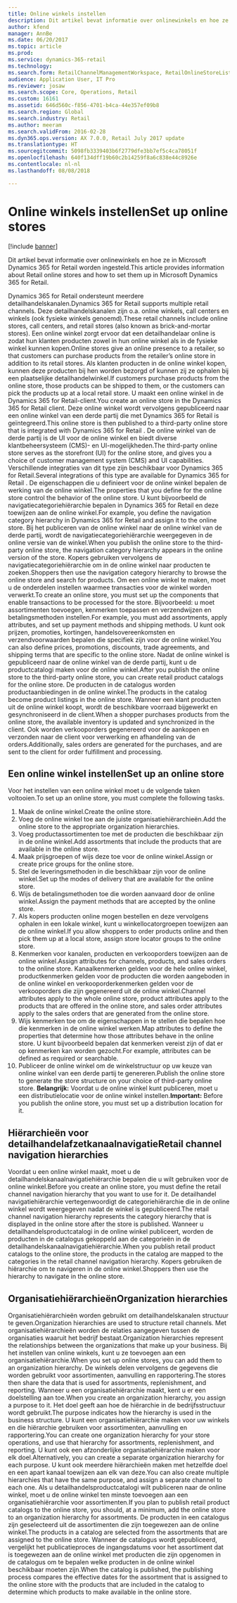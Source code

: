 ```yaml
---
title: Online winkels instellen
description: Dit artikel bevat informatie over onlinewinkels en hoe ze in Microsoft Dynamics 365 for Retail worden ingesteld.
author: kfend
manager: AnnBe
ms.date: 06/20/2017
ms.topic: article
ms.prod: 
ms.service: dynamics-365-retail
ms.technology: 
ms.search.form: RetailChannelManagementWorkspace, RetailOnlineStoreList
audience: Application User, IT Pro
ms.reviewer: josaw
ms.search.scope: Core, Operations, Retail
ms.custom: 16161
ms.assetid: 646d560c-f856-4701-b4ca-44e357ef09b8
ms.search.region: Global
ms.search.industry: Retail
ms.author: meeram
ms.search.validFrom: 2016-02-28
ms.dyn365.ops.version: AX 7.0.0, Retail July 2017 update
ms.translationtype: HT
ms.sourcegitcommit: 5098fb3339403b6f2779dfe3bb7ef5c4ca78051f
ms.openlocfilehash: 640f134dff19b60c2b14259f8a6c838e44c8926e
ms.contentlocale: nl-nl
ms.lasthandoff: 08/08/2018

---
```


# <a name="set-up-online-stores"></a><span data-ttu-id="061cf-103">Online winkels instellen</span><span class="sxs-lookup"><span data-stu-id="061cf-103">Set up online stores</span></span>

[!include [banner](includes/banner.md)]

<span data-ttu-id="061cf-104">Dit artikel bevat informatie over onlinewinkels en hoe ze in Microsoft Dynamics 365 for Retail worden ingesteld.</span><span class="sxs-lookup"><span data-stu-id="061cf-104">This article provides information about Retail online stores and how to set them up in Microsoft Dynamics 365 for Retail.</span></span>

<span data-ttu-id="061cf-105">Dynamics 365 for Retail ondersteunt meerdere detailhandelskanalen.</span><span class="sxs-lookup"><span data-stu-id="061cf-105">Dynamics 365 for Retail supports multiple retail channels.</span></span> <span data-ttu-id="061cf-106">Deze detailhandelskanalen zijn o.a. online winkels, call centers en winkels (ook fysieke winkels genoemd).</span><span class="sxs-lookup"><span data-stu-id="061cf-106">These retail channels include online stores, call centers, and retail stores (also known as brick-and-mortar stores).</span></span> <span data-ttu-id="061cf-107">Een online winkel zorgt ervoor dat een detailhandelaar online is zodat hun klanten producten zowel in hun online winkel als in de fysieke winkel kunnen kopen.</span><span class="sxs-lookup"><span data-stu-id="061cf-107">Online stores give an online presence to a retailer, so that customers can purchase products from the retailer’s online store in addition to its retail stores.</span></span> <span data-ttu-id="061cf-108">Als klanten producten in de online winkel kopen, kunnen deze producten bij hen worden bezorgd of kunnen zij ze ophalen bij een plaatselijke detailhandelwinkel.</span><span class="sxs-lookup"><span data-stu-id="061cf-108">If customers purchase products from the online store, those products can be shipped to them, or the customers can pick the products up at a local retail store.</span></span> <span data-ttu-id="061cf-109">U maakt een online winkel in de Dynamics 365 for Retail-client.</span><span class="sxs-lookup"><span data-stu-id="061cf-109">You create an online store in the Dynamics 365 for Retail client.</span></span> <span data-ttu-id="061cf-110">Deze online winkel wordt vervolgens gepubliceerd naar een online winkel van een derde partij die met Dynamics 365 for Retail is geïntegreerd.</span><span class="sxs-lookup"><span data-stu-id="061cf-110">This online store is then published to a third-party online store that is integrated with Dynamics 365 for Retail .</span></span> <span data-ttu-id="061cf-111">De online winkel van de derde partij is de UI voor de online winkel en biedt diverse klantbeheersysteem (CMS)- en UI-mogelijkheden.</span><span class="sxs-lookup"><span data-stu-id="061cf-111">The third-party online store serves as the storefront (UI) for the online store, and gives you a choice of customer management system (CMS) and UI capabilities.</span></span> <span data-ttu-id="061cf-112">Verschillende integraties van dit type zijn beschikbaar voor Dynamics 365 for Retail.</span><span class="sxs-lookup"><span data-stu-id="061cf-112">Several integrations of this type are available for Dynamics 365 for Retail .</span></span> <span data-ttu-id="061cf-113">De eigenschappen die u definieert voor de online winkel bepalen de werking van de online winkel.</span><span class="sxs-lookup"><span data-stu-id="061cf-113">The properties that you define for the online store control the behavior of the online store.</span></span> <span data-ttu-id="061cf-114">U kunt bijvoorbeeld de navigatiecategoriehiërarchie bepalen in Dynamics 365 for Retail en deze toewijzen aan de online winkel.</span><span class="sxs-lookup"><span data-stu-id="061cf-114">For example, you define the navigation category hierarchy in Dynamics 365 for Retail and assign it to the online store.</span></span> <span data-ttu-id="061cf-115">Bij het publiceren van de online winkel naar de online winkel van de derde partij, wordt de navigatiecategoriehiërarchie weergegeven in de online versie van de winkel.</span><span class="sxs-lookup"><span data-stu-id="061cf-115">When you publish the online store to the third-party online store, the navigation category hierarchy appears in the online version of the store.</span></span> <span data-ttu-id="061cf-116">Kopers gebruiken vervolgens de navigatiecategoriehiërarchie om in de online winkel naar producten te zoeken.</span><span class="sxs-lookup"><span data-stu-id="061cf-116">Shoppers then use the navigation category hierarchy to browse the online store and search for products.</span></span> <span data-ttu-id="061cf-117">Om een online winkel te maken, moet u de onderdelen instellen waarmee transacties voor de winkel worden verwerkt.</span><span class="sxs-lookup"><span data-stu-id="061cf-117">To create an online store, you must set up the components that enable transactions to be processed for the store.</span></span> <span data-ttu-id="061cf-118">Bijvoorbeeld: u moet assortimenten toevoegen, kenmerken toepassen en verzendwijzen en betalingsmethoden instellen.</span><span class="sxs-lookup"><span data-stu-id="061cf-118">For example, you must add assortments, apply attributes, and set up payment methods and shipping methods.</span></span> <span data-ttu-id="061cf-119">U kunt ook prijzen, promoties, kortingen, handelsovereenkomsten en verzendvoorwaarden bepalen die specifiek zijn voor de online winkel.</span><span class="sxs-lookup"><span data-stu-id="061cf-119">You can also define prices, promotions, discounts, trade agreements, and shipping terms that are specific to the online store.</span></span> <span data-ttu-id="061cf-120">Nadat de online winkel is gepubliceerd naar de online winkel van de derde partij, kunt u de productcatalogi maken voor de online winkel.</span><span class="sxs-lookup"><span data-stu-id="061cf-120">After you publish the online store to the third-party online store, you can create retail product catalogs for the online store.</span></span> <span data-ttu-id="061cf-121">De producten in de catalogus worden productaanbiedingen in de online winkel.</span><span class="sxs-lookup"><span data-stu-id="061cf-121">The products in the catalog become product listings in the online store.</span></span> <span data-ttu-id="061cf-122">Wanneer een klant producten uit de online winkel koopt, wordt de beschikbare voorraad bijgewerkt en gesynchroniseerd in de client.</span><span class="sxs-lookup"><span data-stu-id="061cf-122">When a shopper purchases products from the online store, the available inventory is updated and synchronized in the client.</span></span> <span data-ttu-id="061cf-123">Ook worden verkooporders gegenereerd voor de aankopen en verzonden naar de client voor verwerking en afhandeling van de orders.</span><span class="sxs-lookup"><span data-stu-id="061cf-123">Additionally, sales orders are generated for the purchases, and are sent to the client for order fulfillment and processing.</span></span>

## <a name="set-up-an-online-store"></a><span data-ttu-id="061cf-124">Een online winkel instellen</span><span class="sxs-lookup"><span data-stu-id="061cf-124">Set up an online store</span></span>
<span data-ttu-id="061cf-125">Voor het instellen van een online winkel moet u de volgende taken voltooien.</span><span class="sxs-lookup"><span data-stu-id="061cf-125">To set up an online store, you must complete the following tasks.</span></span>

1.  <span data-ttu-id="061cf-126">Maak de online winkel.</span><span class="sxs-lookup"><span data-stu-id="061cf-126">Create the online store.</span></span>
2.  <span data-ttu-id="061cf-127">Voeg de online winkel toe aan de juiste organisatiehiërarchieën.</span><span class="sxs-lookup"><span data-stu-id="061cf-127">Add the online store to the appropriate organization hierarchies.</span></span>
3.  <span data-ttu-id="061cf-128">Voeg productassortimenten toe met de producten die beschikbaar zijn in de online winkel.</span><span class="sxs-lookup"><span data-stu-id="061cf-128">Add assortments that include the products that are available in the online store.</span></span>
4.  <span data-ttu-id="061cf-129">Maak prijsgroepen of wijs deze toe voor de online winkel.</span><span class="sxs-lookup"><span data-stu-id="061cf-129">Assign or create price groups for the online store.</span></span>
5.  <span data-ttu-id="061cf-130">Stel de leveringsmethoden in die beschikbaar zijn voor de online winkel.</span><span class="sxs-lookup"><span data-stu-id="061cf-130">Set up the modes of delivery that are available for the online store.</span></span>
6.  <span data-ttu-id="061cf-131">Wijs de betalingsmethoden toe die worden aanvaard door de online winkel.</span><span class="sxs-lookup"><span data-stu-id="061cf-131">Assign the payment methods that are accepted by the online store.</span></span>
7.  <span data-ttu-id="061cf-132">Als kopers producten online mogen bestellen en deze vervolgens ophalen in een lokale winkel, kunt u winkellocatorgroepen toewijzen aan de online winkel.</span><span class="sxs-lookup"><span data-stu-id="061cf-132">If you allow shoppers to order products online and then pick them up at a local store, assign store locator groups to the online store.</span></span>
8.  <span data-ttu-id="061cf-133">Kenmerken voor kanalen, producten en verkooporders toewijzen aan de online winkel.</span><span class="sxs-lookup"><span data-stu-id="061cf-133">Assign attributes for channels, products, and sales orders to the online store.</span></span> <span data-ttu-id="061cf-134">Kanaalkenmerken gelden voor de hele online winkel, productkenmerken gelden voor de producten die worden aangeboden in de online winkel en verkooporderkenmerken gelden voor de verkooporders die zijn gegenereerd uit de online winkel.</span><span class="sxs-lookup"><span data-stu-id="061cf-134">Channel attributes apply to the whole online store, product attributes apply to the products that are offered in the online store, and sales order attributes apply to the sales orders that are generated from the online store.</span></span>
9.  <span data-ttu-id="061cf-135">Wijs kenmerken toe om de eigenschappen in te stellen die bepalen hoe die kenmerken in de online winkel werken.</span><span class="sxs-lookup"><span data-stu-id="061cf-135">Map attributes to define the properties that determine how those attributes behave in the online store.</span></span> <span data-ttu-id="061cf-136">U kunt bijvoorbeeld bepalen dat kenmerken vereist zijn of dat er op kenmerken kan worden gezocht.</span><span class="sxs-lookup"><span data-stu-id="061cf-136">For example, attributes can be defined as required or searchable.</span></span>
10. <span data-ttu-id="061cf-137">Publiceer de online winkel om de winkelstructuur op uw keuze van online winkel van een derde partij te genereren.</span><span class="sxs-lookup"><span data-stu-id="061cf-137">Publish the online store to generate the store structure on your choice of third-party online store.</span></span> <span data-ttu-id="061cf-138">**Belangrijk:** Voordat u de online winkel kunt publiceren, moet u een distributielocatie voor de online winkel instellen.</span><span class="sxs-lookup"><span data-stu-id="061cf-138">**Important:** Before you publish the online store, you must set up a distribution location for it.</span></span>

## <a name="retail-channel-navigation-hierarchies"></a><span data-ttu-id="061cf-139">Hiërarchieën voor detailhandelafzetkanaalnavigatie</span><span class="sxs-lookup"><span data-stu-id="061cf-139">Retail channel navigation hierarchies</span></span>
<span data-ttu-id="061cf-140">Voordat u een online winkel maakt, moet u de detailhandelskanaalnavigatiehiërarchie bepalen die u wilt gebruiken voor de online winkel.</span><span class="sxs-lookup"><span data-stu-id="061cf-140">Before you create an online store, you must define the retail channel navigation hierarchy that you want to use for it.</span></span> <span data-ttu-id="061cf-141">De detailhandel navigatiehiërarchie vertegenwoordigt de categoriehiërarchie die in de online winkel wordt weergegeven nadat de winkel is gepubliceerd.</span><span class="sxs-lookup"><span data-stu-id="061cf-141">The retail channel navigation hierarchy represents the category hierarchy that is displayed in the online store after the store is published.</span></span> <span data-ttu-id="061cf-142">Wanneer u detailhandelsproductcatalogi in de online winkel publiceert, worden de producten in de catalogus gekoppeld aan de categorieën in de detailhandelskanaalnavigatiehiërarchie.</span><span class="sxs-lookup"><span data-stu-id="061cf-142">When you publish retail product catalogs to the online store, the products in the catalog are mapped to the categories in the retail channel navigation hierarchy.</span></span> <span data-ttu-id="061cf-143">Kopers gebruiken de hiërarchie om te navigeren in de online winkel.</span><span class="sxs-lookup"><span data-stu-id="061cf-143">Shoppers then use the hierarchy to navigate in the online store.</span></span>

## <a name="organization-hierarchies"></a><span data-ttu-id="061cf-144">Organisatiehiërarchieën</span><span class="sxs-lookup"><span data-stu-id="061cf-144">Organization hierarchies</span></span>
<span data-ttu-id="061cf-145">Organisatiehiërarchieën worden gebruikt om detailhandelskanalen structuur te geven.</span><span class="sxs-lookup"><span data-stu-id="061cf-145">Organization hierarchies are used to structure retail channels.</span></span> <span data-ttu-id="061cf-146">Met organisatiehiërarchieën worden de relaties aangegeven tussen de organisaties waaruit het bedrijf bestaat.</span><span class="sxs-lookup"><span data-stu-id="061cf-146">Organization hierarchies represent the relationships between the organizations that make up your business.</span></span> <span data-ttu-id="061cf-147">Bij het instellen van online winkels, kunt u ze toevoegen aan een organisatiehiërarchie.</span><span class="sxs-lookup"><span data-stu-id="061cf-147">When you set up online stores, you can add them to an organization hierarchy.</span></span> <span data-ttu-id="061cf-148">De winkels delen vervolgens de gegevens die worden gebruikt voor assortimenten, aanvulling en rapportering.</span><span class="sxs-lookup"><span data-stu-id="061cf-148">The stores then share the data that is used for assortments, replenishment, and reporting.</span></span> <span data-ttu-id="061cf-149">Wanneer u een organisatiehiërarchie maakt, kent u er een doelstelling aan toe.</span><span class="sxs-lookup"><span data-stu-id="061cf-149">When you create an organization hierarchy, you assign a purpose to it.</span></span> <span data-ttu-id="061cf-150">Het doel geeft aan hoe de hiërarchie in de bedrijfsstructuur wordt gebruikt.</span><span class="sxs-lookup"><span data-stu-id="061cf-150">The purpose indicates how the hierarchy is used in the business structure.</span></span> <span data-ttu-id="061cf-151">U kunt een organisatiehiërarchie maken voor uw winkels en die hiërarchie gebruiken voor assortimenten, aanvulling en rapportering.</span><span class="sxs-lookup"><span data-stu-id="061cf-151">You can create one organization hierarchy for your store operations, and use that hierarchy for assortments, replenishment, and reporting.</span></span> <span data-ttu-id="061cf-152">U kunt ook een afzonderlijke organisatiehiërarchie maken voor elk doel.</span><span class="sxs-lookup"><span data-stu-id="061cf-152">Alternatively, you can create a separate organization hierarchy for each purpose.</span></span> <span data-ttu-id="061cf-153">U kunt ook meerdere hiërarchieën maken met hetzelfde doel en een apart kanaal toewijzen aan elk van deze.</span><span class="sxs-lookup"><span data-stu-id="061cf-153">You can also create multiple hierarchies that have the same purpose, and assign a separate channel to each one.</span></span> <span data-ttu-id="061cf-154">Als u detailhandelsproductcatalogi wilt publiceren naar de online winkel, moet u de online winkel ten minste toevoegen aan een organisatiehiërarchie voor assortimenten.</span><span class="sxs-lookup"><span data-stu-id="061cf-154">If you plan to publish retail product catalogs to the online store, you should, at a minimum, add the online store to an organization hierarchy for assortments.</span></span> <span data-ttu-id="061cf-155">De producten in een catalogus zijn geselecteerd uit de assortimenten die zijn toegewezen aan de online winkel.</span><span class="sxs-lookup"><span data-stu-id="061cf-155">The products in a catalog are selected from the assortments that are assigned to the online store.</span></span> <span data-ttu-id="061cf-156">Wanneer de catalogus wordt gepubliceerd, vergelijkt het publicatieproces de ingangsdatums voor het assortiment dat is toegewezen aan de online winkel met producten die zijn opgenomen in de catalogus om te bepalen welke producten in de online winkel beschikbaar moeten zijn.</span><span class="sxs-lookup"><span data-stu-id="061cf-156">When the catalog is published, the publishing process compares the effective dates for the assortment that is assigned to the online store with the products that are included in the catalog to determine which products to make available in the online store.</span></span>




